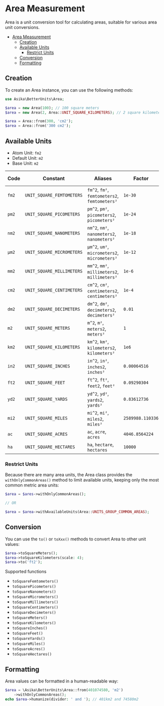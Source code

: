 # Area Measurement

Area is a unit conversion tool for calculating areas, suitable for various area unit conversions.

<!-- TOC -->
* [Area Measurement](#area-measurement)
  * [Creation](#creation)
  * [Available Units](#available-units)
    * [Restrict Units](#restrict-units)
  * [Conversion](#conversion)
  * [Formatting](#formatting)
<!-- TOC -->

## Creation

To create an Area instance, you can use the following methods:

```php
use Asika\BetterUnits\Area;

$area = new Area(100); // 100 square meters
$area = new Area(2, Area::UNIT_SQUARE_KILOMETERS); // 2 square kilometers

$area = Area::from(300, 'cm2');
$area = Area::from('300 cm2');
```

## Available Units

- Atom Unit: `fm2`
- Default Unit: `m2`
- Base Unit: `m2`

| Code  | Constant                  | Aliases                                       | Factor           | Chinese Name      |
|-------|---------------------------|-----------------------------------------------|------------------|-------------------|
| `fm2` | `UNIT_SQUARE_FEMTOMETERS` | `fm^2`, `fm²`, `femtometers2`, `femtometers²` | `1e-30`          | Square Femtometer |
| `pm2` | `UNIT_SQUARE_PICOMETERS`  | `pm^2`, `pm²`, `picometers2`, `picometers²`   | `1e-24`          | Square Picometer  |
| `nm2` | `UNIT_SQUARE_NANOMETERS`  | `nm^2`, `nm²`, `nanometers2`, `nanometers²`   | `1e-18`          | Square Nanometer  |
| `μm2` | `UNIT_SQUARE_MICROMETERS` | `μm^2`, `um²`, `micrometers2`, `micrometers²` | `1e-12`          | Square Micrometer |
| `mm2` | `UNIT_SQUARE_MILLIMETERS` | `mm^2`, `mm²`, `millimeters2`, `millimeters²` | `1e-6`           | Square Millimeter |
| `cm2` | `UNIT_SQUARE_CENTIMETERS` | `cm^2`, `cm²`, `centimeters2`, `centimeters²` | `1e-4`           | Square Centimeter |
| `dm2` | `UNIT_SQUARE_DECIMETERS`  | `dm^2`, `dm²`, `decimeters2`, `decimeters²`   | `0.01`           | Square Decimeter  |
| `m2`  | `UNIT_SQUARE_METERS`      | `m^2`, `m²`, `meters2`, `meters²`             | `1`              | Square Meter      |
| `km2` | `UNIT_SQUARE_KILOMETERS`  | `km^2`, `km²`, `kilometers2`, `kilometers²`   | `1e6`            | Square Kilometer  |
| `in2` | `UNIT_SQUARE_INCHES`      | `in^2`, `in²`, `inches2`, `inches²`           | `0.00064516`     | Square Inch       |
| `ft2` | `UNIT_SQUARE_FEET`        | `ft^2`, `ft²`, `feet2`, `feet²`               | `0.09290304`     | Square Foot       |
| `yd2` | `UNIT_SQUARE_YARDS`       | `yd^2`, `yd²`, `yards2`, `yards²`             | `0.83612736`     | Square Yard       |
| `mi2` | `UNIT_SQUARE_MILES`       | `mi^2`, `mi²`, `miles2`, `miles²`             | `2589988.110336` | Square Mile       |
| `ac`  | `UNIT_SQUARE_ACRES`       | `ac`, `acre`, `acres`                         | `4046.8564224`   | Acre              |
| `ha`  | `UNIT_SQUARE_HECTARES`    | `ha`, `hectare`, `hectares`                   | `10000`          | Hectare           |

### Restrict Units

Because there are many area units, the Area class provides the `withOnlyCommonAreas()` method to limit available units, keeping only the most common metric area units:

```php
$area = $ares->withOnlyCommonAreas();

// OR

$area = $area->withAvailableUnits(Area::UNITS_GROUP_COMMON_AREAS);
```

## Conversion

You can use the `to()` or `toXxx()` methods to convert Area to other unit values:

```php
$area->toSquareMeters();
$area->toSquareKilometers(scale: 4);
$area->to('ft2');
```

Supported functions

- `toSquareFemtometers()`
- `toSquarePicometers()`
- `toSquareNanometers()`
- `toSquareMicrometers()`
- `toSquareMillimeters()`
- `toSquareCentimeters()`
- `toSquareDecimeters()`
- `toSquareMeters()`
- `toSquareKilometers()`
- `toSquareInches()`
- `toSquareFeet()`
- `toSquareYards()`
- `toSquareMiles()`
- `toSquareAcres()`
- `toSquareHectares()`

## Formatting

Area values can be formatted in a human-readable way:

```php
$area = \Asika\BetterUnits\Area::from(401074580, 'm2')
    ->withOnlyCommonAreas();
echo $area->humanize(divider: ' and '); // 401km2 and 74580m2
```
